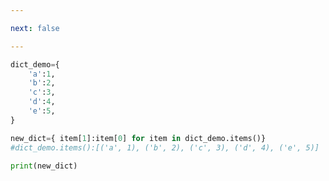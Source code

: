 ```yaml
---

next: false

---
```




<BlogInfo id="916" title="3.字典推导式" author="白日梦想猿" pv=0 read_times=0 pre_cost_time="0分10秒" category="进阶语法" tag_list="['进阶语法']" create_time="2021.11.08 15:17:29" update_time="2021.11.08 15:19:31" />

```python
dict_demo={
    'a':1,
    'b':2,
    'c':3,
    'd':4,
    'e':5,
}

new_dict={ item[1]:item[0] for item in dict_demo.items()}
#dict_demo.items():[('a', 1), ('b', 2), ('c', 3), ('d', 4), ('e', 5)]

print(new_dict)
```



<ActionBox />
